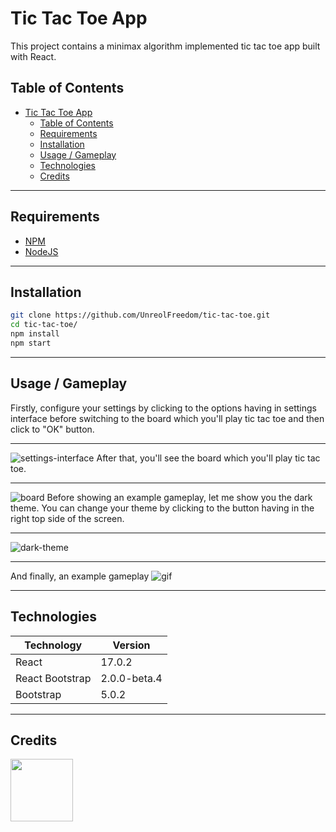# Tic Tac Toe App
This project contains a minimax algorithm implemented tic tac toe app built with React.

## Table of Contents
- [Tic Tac Toe App](#tic-tac-toe-app)
  - [Table of Contents](#table-of-contents)
  - [Requirements](#requirements)
  - [Installation](#installation)
  - [Usage / Gameplay](#usage--gameplay)
  - [Technologies](#technologies)
  - [Credits](#credits)

----
<a name="Requirements"></a>
## Requirements
* [NPM](https://www.npmjs.com/)
* [NodeJS](https://nodejs.org/en/)
___

<a name="Installation"></a>
## Installation
```bash
git clone https://github.com/UnreolFreedom/tic-tac-toe.git
cd tic-tac-toe/
npm install
npm start
```
---
<a name="Usage"></a>
## Usage / Gameplay
Firstly, configure your settings by clicking to the options having in settings interface before switching to the board which you'll play tic tac toe and then click to "OK" button.
___
![settings-interface](https://user-images.githubusercontent.com/81323808/129343585-d9c894a0-d39e-47a7-885f-7e14b40c410a.png)
After that, you'll see the board which you'll play tic tac toe.
___
![board](https://user-images.githubusercontent.com/81323808/129342207-c153b989-698f-4808-83f5-f96011ed2fbe.png)
Before showing an example gameplay, let me show you the dark theme. You can change your theme by clicking to the button having in the right top side of the screen.
___
![dark-theme](https://user-images.githubusercontent.com/81323808/129342269-8454f293-7b71-42e2-9b5f-b8e8225d6240.png)
___
And finally, an example gameplay 
![gif](https://user-images.githubusercontent.com/81323808/129346406-18fc7be9-e8c3-470f-a0a9-c33d5d733df7.gif)


---
<a name="Technologies"></a>
## Technologies
| Technology  | Version |
| ------------- | ------------- |
| React  | 17.0.2  |
| React Bootstrap | 2.0.0-beta.4  |
| Bootstrap | 5.0.2 |
___

<a name="Credits"></a>
## Credits
<img src="https://avatars.githubusercontent.com/u/81323808?v=4" width="100px"></img>
